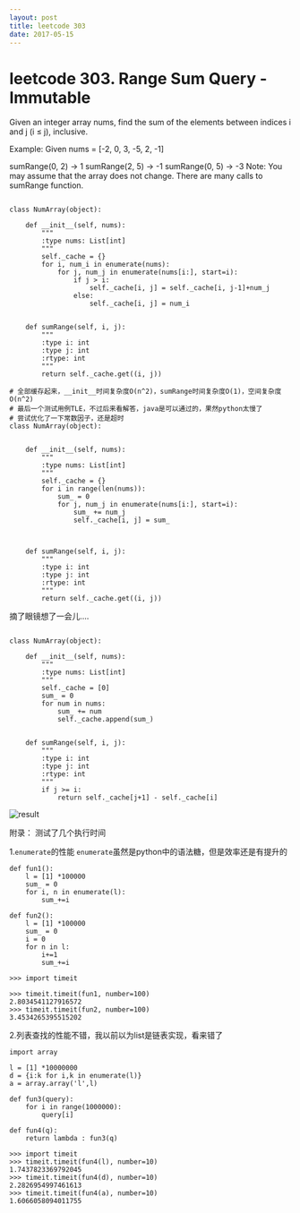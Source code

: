 ```yaml
---
layout: post
title: leetcode 303
date: 2017-05-15
---
```


# leetcode 303. Range Sum Query - Immutable

Given an integer array nums, find the sum of the elements between indices i and j (i ≤ j), inclusive.

Example:
Given nums = [-2, 0, 3, -5, 2, -1]

sumRange(0, 2) -> 1
sumRange(2, 5) -> -1
sumRange(0, 5) -> -3
Note:
You may assume that the array does not change.
There are many calls to sumRange function.
```

class NumArray(object):

    def __init__(self, nums):
        """
        :type nums: List[int]
        """
        self._cache = {}
        for i, num_i in enumerate(nums):
            for j, num_j in enumerate(nums[i:], start=i):
                if j > i:
                    self._cache[i, j] = self._cache[i, j-1]+num_j
                else:
                    self._cache[i, j] = num_i
        

    def sumRange(self, i, j):
        """
        :type i: int
        :type j: int
        :rtype: int
        """
        return self._cache.get((i, j))

```

```
# 全部缓存起来，__init__时间复杂度O(n^2)，sumRange时间复杂度O(1)，空间复杂度O(n^2)
# 最后一个测试用例TLE，不过后来看解答，java是可以通过的，果然python太慢了
# 尝试优化了一下常数因子，还是超时
class NumArray(object):


    def __init__(self, nums):
        """
        :type nums: List[int]
        """
        self._cache = {}
        for i in range(len(nums)):
            sum_ = 0
            for j, num_j in enumerate(nums[i:], start=i):
                sum_ += num_j
                self._cache[i, j] = sum_
                
        

    def sumRange(self, i, j):
        """
        :type i: int
        :type j: int
        :rtype: int
        """
        return self._cache.get((i, j))

```

摘了眼镜想了一会儿....
```

class NumArray(object):

    def __init__(self, nums):
        """
        :type nums: List[int]
        """
        self._cache = [0]
        sum_ = 0
        for num in nums:
            sum_ += num
            self._cache.append(sum_)

                
    def sumRange(self, i, j):
        """
        :type i: int
        :type j: int
        :rtype: int
        """
        if j >= i:
            return self._cache[j+1] - self._cache[i]

```

![result](![](https://m-lh.github.io/blog/assets/images/leetcode303.png))

附录：
测试了几个执行时间

1.`enumerate`的性能
`enumerate`虽然是python中的语法糖，但是效率还是有提升的
```
def fun1():
    l = [1] *100000
    sum_ = 0
    for i, n in enumerate(l):
        sum_+=i

def fun2():
    l = [1] *100000
    sum_ = 0
    i = 0
    for n in l:
        i+=1
        sum_+=i

>>> import timeit

>>> timeit.timeit(fun1, number=100)
2.8034541127916572
>>> timeit.timeit(fun2, number=100)
3.4534265395515202

```

2.列表查找的性能不错，我以前以为list是链表实现，看来错了
```
import array

l = [1] *10000000
d = {i:k for i,k in enumerate(l)}
a = array.array('l',l)

def fun3(query):
    for i in range(1000000):
        query[i]

def fun4(q):
    return lambda : fun3(q)

>>> import timeit
>>> timeit.timeit(fun4(l), number=10)
1.7437823369792045
>>> timeit.timeit(fun4(d), number=10)
2.2826954997461613
>>> timeit.timeit(fun4(a), number=10)
1.6066058094011755
```
